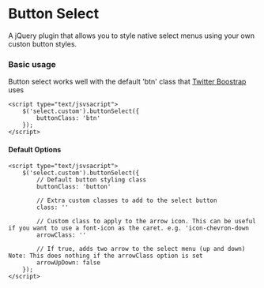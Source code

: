 Button Select
=============

A jQuery plugin that allows you to style native select menus using your own custon button styles.


### Basic usage

Button select works well with the default 'btn' class that [Twitter Boostrap](http://getbootstrap.com/css/#buttons) uses
	
	<script type="text/jsvsacript">
		$('select.custom').buttonSelect({
			buttonClass: 'btn'
		});
	</script>

#### Default Options
	
	<script type="text/jsvsacript">
		$('select.custom').buttonSelect({
			// Default button styling class
			buttonClass: 'button'
			
			// Extra custom classes to add to the select button
			class: ''
			
			// Custom class to apply to the arrow icon. This can be useful if you want to use a font-icon as the caret. e.g. 'icon-chevron-down
			arrowClass: ''
			
			// If true, adds two arrow to the select menu (up and down) Note: This does nothing if the arrowClass option is set
			arrowUpDown: false
		});
	</script>
